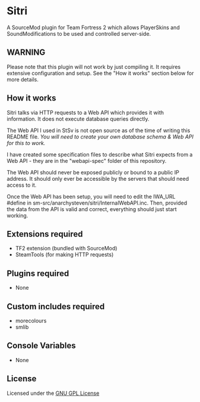 Sitri
============
A SourceMod plugin for Team Fortress 2 which allows PlayerSkins and SoundModifications to be used and controlled server-side.

## WARNING
Please note that this plugin will not work by just compiling it. It requires extensive configuration and setup. See the "How it works" section below for more details.

## How it works
Sitri talks via HTTP requests to a Web API which provides it with information. It does not execute database queries directly. 

The Web API I used in StSv is not open source as of the time of writing this README file. *You will need to create your own database schema & Web API for this to work.*

I have created some specification files to describe what Sitri expects from a Web API - they are in the "webapi-spec" folder of this repository.

The Web API should never be exposed publicly or bound to a public IP address. It should only ever be accessible by the servers that should need access to it.

Once the Web API has been setup, you will need to edit the IWA_URL #define in sm-src/anarchysteven/sitri/InternalWebAPI.inc. 
Then, provided the data from the API is valid and correct, everything should just start working.

## Extensions required 
- TF2 extension (bundled with SourceMod)
- SteamTools (for making HTTP requests)

## Plugins required
- None

## Custom includes required
- morecolours
- smlib

## Console Variables
- None

## License
Licensed under the [GNU GPL License](LICENSE.md)